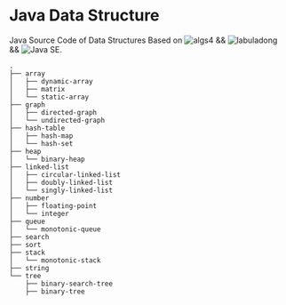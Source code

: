 # Java Data Structure
Java Source Code of Data Structures Based on ![algs4](https://algs4.cs.princeton.edu/home/) && ![labuladong](https://labuladong.online/algo/changelog/website/) && ![Java SE](https://docs.oracle.com/en/java/javase/21/).

```
.
├── array
│   ├── dynamic-array
│   ├── matrix
│   └── static-array
├── graph
│   ├── directed-graph
│   └── undirected-graph
├── hash-table
│   ├── hash-map
│   └── hash-set
├── heap
│   └── binary-heap
├── linked-list
│   ├── circular-linked-list
│   ├── doubly-linked-list
│   └── singly-linked-list
├── number
│   ├── floating-point
│   └── integer
├── queue
│   └── monotonic-queue
├── search
├── sort
├── stack
│   └── monotonic-stack
├── string
└── tree
    ├── binary-search-tree
    ├── binary-tree
```
